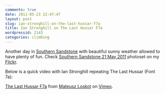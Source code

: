 ```yaml
---
comments: true
date: 2011-05-23 22:47:47
layout: post
slug: ian-stronghill-on-the-last-hussar-f7a
title: Ian Stronghill on The Last Hussar F7a
wordpressid: 2143
categories: climbing
---
```


Another day in [Southern Sandstone](http://www.ssbouldering.co.uk/) with beautiful sunny weather allowed to have plenty of fun. Check [Southern Sandstone 21 May 2011](http://www.flickr.com/photos/mloskot/sets/72157626778795308/) photoset on my [Flickr](http://www.flickr.com/photos/mloskot/).





Below is a quick video with Ian Stronghill repeating The Last Hussar (Font 7a):




[The Last Hussar F7a](http://vimeo.com/24088427) from [Mateusz Loskot](http://vimeo.com/mloskot) on [Vimeo](http://vimeo.com).




